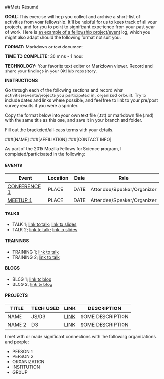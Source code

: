 ##Meta Résumé

**GOAL:** This exercise will help you collect and archive a short-list of activities from your fellowship. It'll be helpful for us to keep track of all your projects, and for you to point to significant experience from your past year of work. Here is [an example of a fellowship project/event](https://github.com/auremoser/fellowship/blob/master/projects/projects.md) log, which you might also adapt should the following format not suit you.

**FORMAT:** Markdown or text document

**TIME TO COMPLETE:** 30 mins - 1 hour.

**TECHNOLOGY:** Your favorite text editor or Markdown viewer. Record and share your findings in your GitHub repository.

**INSTRUCTIONS**

Go through each of the following sections and record what activities/events/projects you participated in, organized or built. Try to include dates and links where possible, and feel free to link to your pre/post survey results if you were a sprinter.

Copy the format below into your own text file (.txt) or markdown file (.md) with the same title as this one, and save it in your branch and folder.

Fill out the bracketed/all-caps terms with your details.

###[NAME] 
###[AFFILIATION]
###[CONTACT INFO]

As part of the 2015 Mozilla Fellows for Science program, I completed/participated in the following: 

#### EVENTS

Event | Location | Date | Role
----- | -------- | ---- | -----
[CONFERENCE 1]() | PLACE  | DATE | Attendee/Speaker/Organizer
[MEETUP 1]() | PLACE | DATE | Attendee/Speaker/Organizer

#### TALKS

* TALK 1; [link to talk](); [link to slides]()
* TALK 2; [link to talk](); [link to slides]()

#### TRAININGS
* TRAINING 1; [link to talk]()
* TRAINING 2; [link to talk]()

#### BLOGS
* BLOG 1; [link to blog]()
* BLOG 2; [link to blog]()

#### PROJECTS
TITLE | TECH USED | LINK | DESCRIPTION
----- | --------- | ---- | ------------
NAME | JS/D3  | [LINK](https://github.com/mozilla/opennews-onboarding) | SOME DESCRIPTION
NAME 2 | D3 | [LINK](https://github.com/auremoser/pirateplotr) | SOME DESCRIPTION

I met with or made significant connections with the following organizations and people:

* PERSON 1
* PERSON 2
* ORGANIZATION
* INSTITUTION
* GROUP
